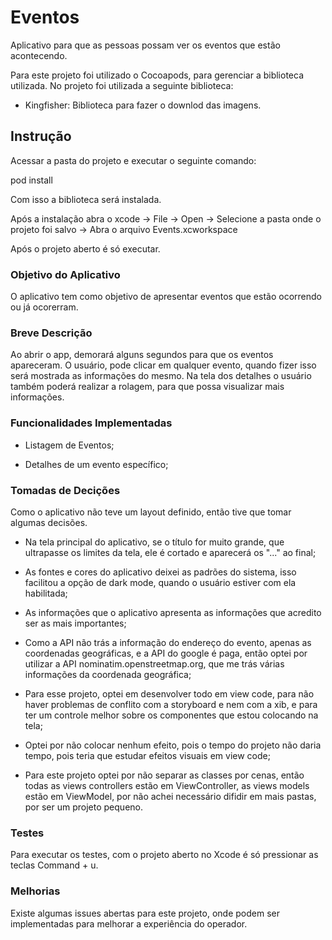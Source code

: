 # Eventos

Aplicativo para que as pessoas possam ver os eventos que estão acontecendo.

Para este projeto foi utilizado o Cocoapods, para gerenciar a biblioteca utilizada. No projeto foi utilizada a seguinte biblioteca:

- Kingfisher: Biblioteca para fazer o downlod das imagens.

## Instrução

Acessar a pasta do projeto e executar o seguinte comando:

pod install

Com isso a biblioteca será instalada.

Após a instalação abra o xcode -> File -> Open -> Selecione a pasta onde o projeto foi salvo -> Abra o arquivo Events.xcworkspace

Após o projeto aberto é só executar.

### Objetivo do Aplicativo

O aplicativo tem como objetivo de apresentar eventos que estão ocorrendo ou já ocorerram.

### Breve Descrição

Ao abrir o app, demorará alguns segundos para que os eventos apareceram. O usuário, pode clicar em qualquer evento, quando fizer isso será mostrada as informações do mesmo. Na tela dos detalhes o usuário também poderá realizar a rolagem, para que possa visualizar mais informações.

### Funcionalidades Implementadas

- Listagem de Eventos;

- Detalhes de um evento específico;

### Tomadas de Decições

Como o aplicativo não teve um layout definido, então tive que tomar algumas decisões.

- Na tela principal do aplicativo, se o título for muito grande, que ultrapasse os limites da tela, ele é cortado e aparecerá os "..." ao final;

- As fontes e cores do aplicativo deixei as padrões do sistema, isso facilitou a opção de dark mode, quando o usuário estiver com ela habilitada;

- As informações que o aplicativo apresenta as informações que acredito ser as mais importantes;

- Como a API não trás a informação do endereço do evento, apenas as coordenadas geográficas, e a API do google é paga, então optei por utilizar a API nominatim.openstreetmap.org, que me trás várias informações da coordenada geográfica;

- Para esse projeto, optei em desenvolver todo em view code, para não haver problemas de conflito com a storyboard e nem com a xib, e para ter um controle melhor sobre os componentes que estou colocando na tela;

- Optei por não colocar nenhum efeito, pois o tempo do projeto não daria tempo, pois teria que estudar efeitos visuais em view code;

- Para este projeto optei por não separar as classes por cenas, então todas as views controllers estão em ViewController, as views models estão em ViewModel, por não achei necessário difidir em mais pastas, por ser um projeto pequeno.

### Testes

Para executar os testes, com o projeto aberto no Xcode é só pressionar as teclas Command + u.

### Melhorias

Existe algumas issues abertas para este projeto, onde podem ser implementadas para melhorar a experiência do operador.
